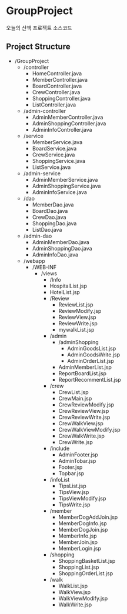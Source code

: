 # GroupProject
오늘의 산책 프로젝트 소스코드

## Project Structure

- /GroupProject
  - /controller
    - HomeController.java
    - MemberController.java
    - BoardController.java
    - CrewController.java
    - ShoppingController.java
    - ListController.java
  - /admin-controller
    - AdminMemberController.java
    - AdminShoppingController.java
    - AdminInfoController.java
  - /service
    - MemberService.java
    - BoardService.java
    - CrewService.java
    - ShoppingService.java
    - ListService.java
  - /admin-service
    - AdminMemberService.java
    - AdminShoppingService.java
    - AdminInfoService.java
  - /dao
    - MemberDao.java
    - BoardDao.java
    - CrewDao.java
    - ShoppingDao.java
    - ListDao.java
  - /admin-dao
    - AdminMemberDao.java
    - AdminShoppingDao.java
    - AdminInfoDao.java
  - /webapp
    - /WEB-INF
      - /views
        - /Info
        - HospitalList.jsp
        - HotelList.jsp
        - /Review
          - ReviewList.jsp
          - ReviewModify.jsp  
          - ReviewView.jsp   
          - ReviewWrite.jsp 
          - mywalkList.jsp      
        - /admin
          - /adminShopping
            - AdminGoodsList.jsp
            - AdminGoodsWrite.jsp 
            - AdminOrderList.jsp
          - AdminMemberList.jsp
          - ReportBoardList.jsp 
          - ReportRecommentList.jsp        
        - /crew
          - CrewList.jsp    
          - CrewMain.jsp
          - CrewReviewModify.jsp
          - CrewReviewView.jsp    
          - CrewReviewWrite.jsp
          - CrewWalkView.jsp
          - CrewWalkViewModify.jsp
          - CrewWalkWrite.jsp
          - CrewWrite.jsp    
        - /include
          - AdminFooter.jsp   
          - AdminTobar.jsp
          - Footer.jsp
          - Topbar.jsp
        - /infoList
          - TipsList.jsp
          - TipsView.jsp
          - TipsViewModify.jsp
          - TipsWrite.jsp    
        - /member
          - MemberDogAddJoin.jsp   
          - MemberDogInfo.jsp
          - MemberDogJoin.jsp
          - MemberInfo.jsp
          - MemberJoin.jsp
          - MemberLogin.jsp
        - /shopping
          - ShoppingBasketList.jsp  
          - ShoppingList.jsp
          - ShoppingOrderList.jsp   
        - /walk
          - WalkList.jsp
          - WalkView.jsp
          - WalkViewModify.jsp
          - WalkWrite.jsp








































































